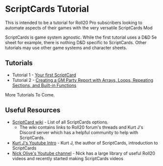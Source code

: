 # ScriptCards Tutorial

This is intended to be a tutorial for Roll20 Pro subscribers looking to automate aspects of their games with the very versatile ScriptCards Mod

ScriptCards is game system agnostic. While the first tutorial uses a D&D 5e sheet for example, there is nothing D&D specific to ScriptCards. Other tutorials may use other game systems and character sheets.

## Tutorials

* Tutorial 1 - [Your first ScriptCard](tutorial1.md)
* Tutorial 2 - [Creating a GM Party Report with Arrays, Loops, Repeating Sections, and Built-in Functions](tutorial2.md)

More Tutorials To Come.

## Useful Resources

* [ScriptCard wiki](https://wiki.roll20.net/Script:ScriptCards) - List of all ScriptCards options.
    * The wiki contains links to Roll20 forum's threads and Kurt J's Discord server which has a helpful community to help with ScriptCards.
* [Kurt J's Youtube Intro](https://www.youtube.com/watch?v=hyR7Jnq4mQM) - Kurt J, the author of ScriptCards, introduction to ScriptCards
* [Nick Olive's Youtube channel](https://www.youtube.com/@NickOlivo) - Nick has a large library of useful Roll20 videos and recently started making ScriptCards videos
